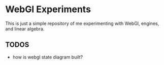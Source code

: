 # WebGl Experiments

This is just a simple repository of me experimenting with WebGl, engines, and linear algebra.


## TODOS
 
 - how is webgl state diagram built?